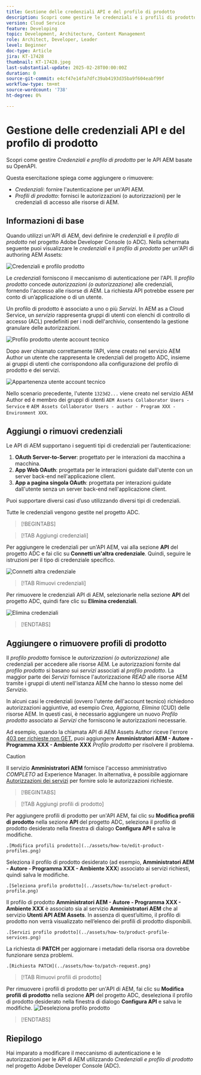 ```yaml
---
title: Gestione delle credenziali API e del profilo di prodotto
description: Scopri come gestire le credenziali e i profili di prodotto per le API di AEM.
version: Cloud Service
feature: Developing
topic: Development, Architecture, Content Management
role: Architect, Developer, Leader
level: Beginner
doc-type: Article
jira: KT-17428
thumbnail: KT-17428.jpeg
last-substantial-update: 2025-02-28T00:00:00Z
duration: 0
source-git-commit: e4cf47e14fa7dfc39ab4193d35ba9f604eabf99f
workflow-type: tm+mt
source-wordcount: '738'
ht-degree: 0%

---
```



# Gestione delle credenziali API e del profilo di prodotto

Scopri come gestire _Credenziali e profilo di prodotto_ per le API AEM basate su OpenAPI.

Questa esercitazione spiega come aggiungere o rimuovere:

- _Credenziali_: fornire l&#39;autenticazione per un&#39;API AEM.
- _Profili di prodotto_: fornisci le autorizzazioni (o autorizzazioni) per le credenziali di accesso alle risorse di AEM.

## Informazioni di base

Quando utilizzi un&#39;API di AEM, devi definire le _credenziali_ e il _profilo di prodotto_ nel progetto Adobe Developer Console (o ADC). Nella schermata seguente puoi visualizzare le _credenziali_ e il _profilo di prodotto_ per un&#39;API di authoring AEM Assets:

![Credenziali e profilo prodotto](../assets/how-to/API-Credentials-Product-Profile.png)

Le _credenziali_ forniscono il meccanismo di autenticazione per l&#39;API. Il _profilo prodotto_ concede _autorizzazioni (o autorizzazione)_ alle credenziali, fornendo l&#39;accesso alle risorse di AEM. La richiesta API potrebbe essere per conto di un’applicazione o di un utente.

Un profilo di prodotto è associato a uno o più _Servizi_. In AEM as a Cloud Service, un _servizio_ rappresenta gruppi di utenti con elenchi di controllo di accesso (ACL) predefiniti per i nodi dell&#39;archivio, consentendo la gestione granulare delle autorizzazioni.

![Profilo prodotto utente account tecnico](../assets/s2s/technical-account-user-product-profile.png)

Dopo aver chiamato correttamente l’API, viene creato nel servizio AEM Author un utente che rappresenta le credenziali del progetto ADC, insieme ai gruppi di utenti che corrispondono alla configurazione del profilo di prodotto e dei servizi.

![Appartenenza utente account tecnico](../assets/s2s/technical-account-user-membership.png)

Nello scenario precedente, l&#39;utente `1323d2...` viene creato nel servizio AEM Author ed è membro dei gruppi di utenti `AEM Assets Collaborator Users - Service` e `AEM Assets Collaborator Users - author - Program XXX - Environment XXX`.

## Aggiungi o rimuovi credenziali

Le API di AEM supportano i seguenti tipi di credenziali per l’autenticazione:

1. **OAuth Server-to-Server**: progettato per le interazioni da macchina a macchina.
1. **App Web OAuth**: progettata per le interazioni guidate dall&#39;utente con un server back-end nell&#39;applicazione client.
1. **App a pagina singola OAuth**: progettata per interazioni guidate dall&#39;utente senza un server back-end nell&#39;applicazione client.

Puoi supportare diversi casi d’uso utilizzando diversi tipi di credenziali.

Tutte le credenziali vengono gestite nel progetto ADC.

>[!BEGINTABS]

>[!TAB Aggiungi credenziali]

Per aggiungere le credenziali per un&#39;API AEM, vai alla sezione **API** del progetto ADC e fai clic su **Connetti un&#39;altra credenziale**. Quindi, seguire le istruzioni per il tipo di credenziale specifico.

![Connetti altra credenziale](../assets/how-to/connect-another-credential.png)

>[!TAB Rimuovi credenziali]

Per rimuovere le credenziali API di AEM, selezionarle nella sezione **API** del progetto ADC, quindi fare clic su **Elimina credenziali**.

![Elimina credenziali](../assets/how-to/delete-credential.png)


>[!ENDTABS]

## Aggiungere o rimuovere profili di prodotto

Il _profilo prodotto_ fornisce le _autorizzazioni (o autorizzazione)_ alle credenziali per accedere alle risorse AEM. Le autorizzazioni fornite dal _profilo prodotto_ si basano sui _servizi_ associati al _profilo prodotto_. La maggior parte dei _Servizi_ fornisce l&#39;autorizzazione _READ_ alle risorse AEM tramite i gruppi di utenti nell&#39;istanza AEM che hanno lo stesso nome del _Servizio_.

In alcuni casi le credenziali (ovvero l&#39;utente dell&#39;account tecnico) richiedono autorizzazioni aggiuntive, ad esempio _Crea, Aggiorna, Elimina_ (CUD) delle risorse AEM. In questi casi, è necessario aggiungere un nuovo _Profilo prodotto_ associato ai _Servizi_ che forniscono le autorizzazioni necessarie.

Ad esempio, quando la chiamata API di AEM Assets Author riceve l&#39;errore [403 per richieste non GET](../use-cases/invoke-api-using-oauth-s2s.md#403-error-for-non-get-requests), puoi aggiungere **Amministratori AEM - Autore - Programma XXX - Ambiente XXX** _Profilo prodotto_ per risolvere il problema.

>[!CAUTION]
>
>Il servizio **Amministratori AEM** fornisce l&#39;accesso amministrativo _COMPLETO_ ad Experience Manager. In alternativa, è possibile aggiornare [Autorizzazioni dei servizi](./services-user-group-permission-management.md) per fornire solo le autorizzazioni richieste.

>[!BEGINTABS]

>[!TAB Aggiungi profili di prodotto]

Per aggiungere profili di prodotto per un&#39;API AEM, fai clic su **Modifica profili di prodotto** nella sezione **API** del progetto ADC, seleziona il profilo di prodotto desiderato nella finestra di dialogo **Configura API** e salva le modifiche.

    .[Modifica profili prodotto](../assets/how-to/edit-product-profiles.png)

Seleziona il profilo di prodotto desiderato (ad esempio, **Amministratori AEM - Autore - Programma XXX - Ambiente XXX**) associato ai servizi richiesti, quindi salva le modifiche.

    .[Seleziona profilo prodotto](../assets/how-to/select-product-profile.png)

Il profilo di prodotto **Amministratori AEM - Autore - Programma XXX - Ambiente XXX** è associato sia al servizio **Amministratori AEM** che al servizio **Utenti API AEM Assets**. In assenza di quest’ultimo, il profilo di prodotto non verrà visualizzato nell’elenco dei profili di prodotto disponibili.

    .[Servizi profilo prodotto](../assets/how-to/product-profile-services.png)

La richiesta di **PATCH** per aggiornare i metadati della risorsa ora dovrebbe funzionare senza problemi.

    .[Richiesta PATCH](../assets/how-to/patch-request.png)


>[!TAB Rimuovi profili di prodotto]

Per rimuovere i profili di prodotto per un&#39;API di AEM, fai clic su **Modifica profili di prodotto** nella sezione **API** del progetto ADC, deseleziona il profilo di prodotto desiderato nella finestra di dialogo **Configura API** e salva le modifiche.
![Deseleziona profilo prodotto](../assets/how-to/deselect-product-profile.png)

>[!ENDTABS]

## Riepilogo

Hai imparato a modificare il meccanismo di autenticazione e le autorizzazioni per le API di AEM utilizzando _Credenziali e profilo di prodotto_ nel progetto Adobe Developer Console (ADC).
